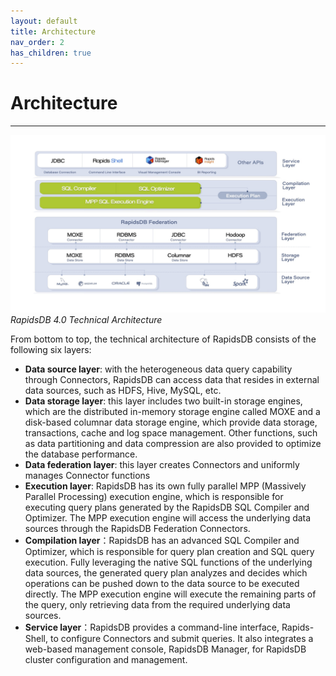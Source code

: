 ```yaml
---
layout: default
title: Architecture
nav_order: 2
has_children: true
---
```


# Architecture

---

![RapidsDB 4.0 Technical Architecture](./architecture.jpg)\
*RapidsDB 4.0 Technical Architecture*

From bottom to top, the technical architecture of RapidsDB consists of the following six layers:  

* **Data source layer**: with the heterogeneous data query capability through Connectors, RapidsDB can access data that resides in external data sources, such as HDFS, Hive, MySQL, etc.
* **Data storage layer**: this layer includes two built-in storage engines, which are the distributed in-memory storage engine called MOXE and a disk-based columnar data storage engine, which provide data storage, transactions, cache and log space management.  Other functions, such as data partitioning and data compression are also provided to optimize the database performance.
* **Data federation layer**: this layer creates Connectors and uniformly manages Connector functions
* **Execution layer**: RapidsDB has its own fully parallel MPP (Massively Parallel Processing) execution engine, which is responsible for executing query plans generated by the RapidsDB SQL Compiler and Optimizer. The MPP execution engine will access the underlying data sources through the RapidsDB Federation Connectors.
* **Compilation layer**：RapidsDB has an advanced SQL Compiler and Optimizer, which is responsible for query plan creation and SQL query execution. Fully leveraging the native SQL functions of the underlying data sources, the generated query plan analyzes and decides which operations can be pushed down to the data source to be executed directly. The MPP execution engine will execute the remaining parts of the query, only retrieving data from the required underlying data sources.
* **Service layer**：RapidsDB provides a command-line interface, Rapids-Shell, to configure Connectors and submit queries. It also integrates a web-based management console, RapidsDB Manager, for RapidsDB cluster configuration and management.
